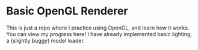 # Basic OpenGL Renderer

This is just a repo where I practice using OpenGL, and learn how it works. You can view my progress here! I have already implemented basic lighting, a (slightly buggy) model loader. 
